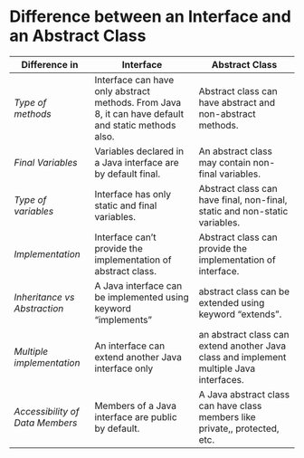 # Difference between an Interface and an Abstract Class

|Difference in|Interface|Abstract Class|
|---|---|---|
|*Type of methods*|Interface can have only abstract methods. From Java 8, it can have default and static methods also.|Abstract class can have abstract and non-abstract methods.|
|*Final Variables*|Variables declared in a Java interface are by default final.|An abstract class may contain non-final variables.|
|*Type of variables*|Interface has only static and final variables.|Abstract class can have final, non-final, static and non-static variables.|
|*Implementation*|Interface can’t provide the implementation of abstract class.|Abstract class can provide the implementation of interface.|
|*Inheritance vs Abstraction*|A Java interface can be implemented using keyword “implements”|abstract class can be extended using keyword “extends”.|
|*Multiple implementation*|An interface can extend another Java interface only|an abstract class can extend another Java class and implement multiple Java interfaces.|
|*Accessibility of Data Members*|Members of a Java interface are public by default.|A Java abstract class can have class members like private,, protected, etc.|

